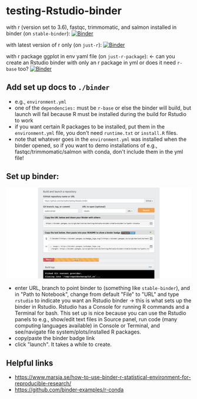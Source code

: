 # testing-Rstudio-binder

with r (version set to 3.6), fastqc, trimmomatic, and salmon installed in binder (on `stable-binder`):
[![Binder](https://binder.pangeo.io/badge_logo.svg)](https://binder.pangeo.io/v2/gh/marisalim/testing-Rstudio-binder/stable-binder?urlpath=rstudio)

with latest version of r only (on `just-r`):
[![Binder](https://binder.pangeo.io/badge_logo.svg)](https://binder.pangeo.io/v2/gh/marisalim/testing-Rstudio-binder/just-r?urlpath=rstudio)

with r package ggplot in env yaml file (on `just-r-package`): <- can you create an Rstudio binder with only an r package in yml or does it need `r-base` too?
[![Binder](https://binder.pangeo.io/badge_logo.svg)](https://binder.pangeo.io/v2/gh/marisalim/testing-Rstudio-binder/just-r-package?urlpath=rstudio)

## Add set up docs to `./binder`
- e.g., `environment.yml`
- one of the `dependencies:` must be `r-base` or else the binder will build, but launch will fail because R must be installed during the build for Rstudio to work
- if you want certain R packages to be installed, put them in the `environment.yml` file, you don't need `runtime.txt` or `install.R` files.
- note that whatever goes in the `environment.yml` was installed when the binder opened, so if you want to demo installations of e.g., fastqc/trimmomatic/salmon with conda, don't include them in the yml file!

## Set up binder:
![](./rstudio-binder-setup.png)

- enter URL, branch to point binder to (something like `stable-binder`), and in "Path to Notebook", change from default "File" to "URL" and type `rstudio` to indicate you want an Rstudio binder -> this is what sets up the binder in Rstudio. Rstudio has a Console for running R commands and a Terminal for bash. This set up is nice because you can use the Rstudio panels to e.g., show/edit text files in Source panel, run code (many computing languages available) in Console or Terminal, and see/navigate file system/plots/installed R packages.
- copy/paste the binder badge link
- click "launch". It takes a while to create.

## Helpful links
- https://www.marsja.se/how-to-use-binder-r-statistical-environment-for-reproducible-research/
- https://github.com/binder-examples/r-conda

